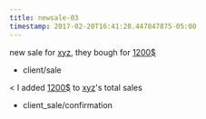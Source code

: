 ```yaml
---
title: newsale-03
timestamp: 2017-02-20T16:41:28.447847875-05:00
---
```


new sale for [xyz](company_name), they bough for [1200$](amount-of-money/dollars)
* client/sale

< I added [1200$](amount-of-money/dollars) to [xyz](company_name)'s total sales
* client_sale/confirmation
